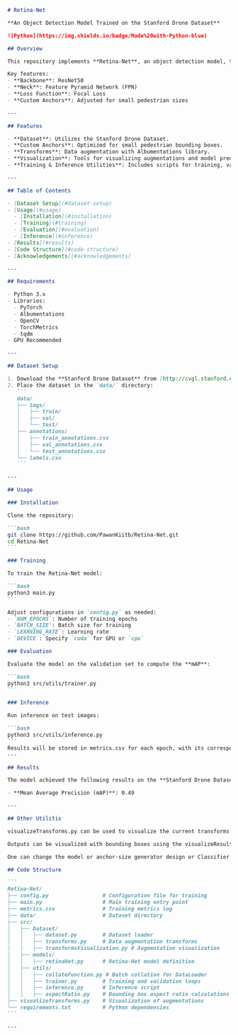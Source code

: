 ````markdown name=README.md
# Retina-Net

**An Object Detection Model Trained on the Stanford Drone Dataset**

![Python](https://img.shields.io/badge/Made%20with-Python-blue)

## Overview

This repository implements **Retina-Net**, an object detection model, trained on the **Stanford Drone Dataset**. The model is customized to detect aerial pedestrians in drone-captured imagery, achieving a mean Average Precision (mAP) of **0.49**.

Key features:
- **Backbone**: ResNet50
- **Neck**: Feature Pyramid Network (FPN)
- **Loss Function**: Focal Loss
- **Custom Anchors**: Adjusted for small pedestrian sizes

---

## Features

- **Dataset**: Utilizes the Stanford Drone Dataset.
- **Custom Anchors**: Optimized for small pedestrian bounding boxes.
- **Transforms**: Data augmentation with Albumentations library.
- **Visualization**: Tools for visualizing augmentations and model predictions.
- **Training & Inference Utilities**: Includes scripts for training, validation, and inference.

---

## Table of Contents

- [Dataset Setup](#dataset-setup)
- [Usage](#usage)
  - [Installation](#installation)
  - [Training](#training)
  - [Evaluation](#evaluation)
  - [Inference](#inference)
- [Results](#results)
- [Code Structure](#code-structure)
- [Acknowledgements](#acknowledgements)

---

## Requirements

- Python 3.x
- Libraries:
  - PyTorch
  - Albumentations
  - OpenCV
  - TorchMetrics
  - tqdm
- GPU Recommended

---

## Dataset Setup

1. Download the **Stanford Drone Dataset** from [http://cvgl.stanford.edu/projects/uav_data/](http://cvgl.stanford.edu/projects/uav_data/).
2. Place the dataset in the `data/` directory:
   ```
   data/
   ├── imgs/
   │   ├── train/
   │   ├── val/
   │   └── test/
   ├── annotations/
   │   ├── train_annotations.csv
   │   ├── val_annotations.csv
   │   └── test_annotations.csv
   └── labels.csv
   ```

---

## Usage

### Installation

Clone the repository:

```bash
git clone https://github.com/PawanKiitb/Retina-Net.git
cd Retina-Net
```

### Training

To train the Retina-Net model:

```bash
python3 main.py
```

Adjust configurations in `config.py` as needed:
- `NUM_EPOCHS`: Number of training epochs
- `BATCH_SIZE`: Batch size for training
- `LEARNING_RATE`: Learning rate
- `DEVICE`: Specify `cuda` for GPU or `cpu`

### Evaluation

Evaluate the model on the validation set to compute the **mAP**:

```bash
python3 src/utils/trainer.py
```

### Inference

Run inference on test images:

```bash
python3 src/utils/inference.py
```
Results will be stored in metrics.csv for each epoch, with its corresponding mAP and loss.
---

## Results

The model achieved the following results on the **Stanford Drone Dataset**:

- **Mean Average Precision (mAP)**: 0.49

---

## Other Utilitis

visualizeTransforms.py can be used to visualize the current transforms applied on the image during preprocessing(It draws from the src/Dataset/transformsVisualization.py).

Outputs can be visualized with bounding boxes using the visualizeResult.py in utils in src.

One can change the model or anchor-size generator design or Classifier Head implementation, according to their needs from models in src module

## Code Structure

```
Retina-Net/
├── config.py                 # Configuration file for training
├── main.py                   # Main training entry point
├── metrics.csv               # Training metrics log
├── data/                     # Dataset directory
├── src/
│   ├── Dataset/
│   │   ├── dataset.py        # Dataset loader
│   │   ├── transforms.py     # Data augmentation transforms
│   │   ├── transformsVisualization.py # Augmentation visualization
│   ├── models/
│   │   ├── retinaNet.py      # Retina-Net model definition
│   ├── utils/
│   │   ├── collateFunction.py # Batch collation for DataLoader
│   │   ├── trainer.py        # Training and validation loops
│   │   ├── inference.py      # Inference script
│   │   ├── aspectRatio.py    # Bounding box aspect ratio calculations
├── visualizeTransforms.py    # Visualization of augmentations
└── requirements.txt          # Python dependencies
```

---
